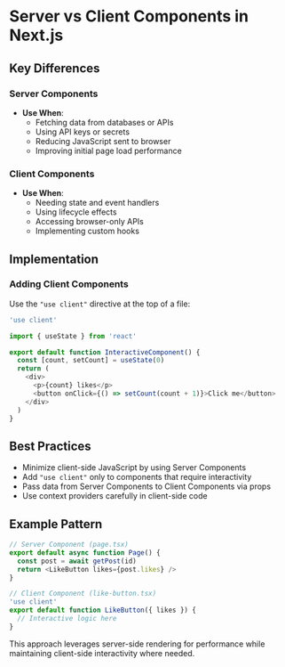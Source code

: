 # Server vs Client Components in Next.js

## Key Differences

### Server Components
- **Use When**:
  - Fetching data from databases or APIs
  - Using API keys or secrets
  - Reducing JavaScript sent to browser
  - Improving initial page load performance

### Client Components
- **Use When**:
  - Needing state and event handlers
  - Using lifecycle effects
  - Accessing browser-only APIs
  - Implementing custom hooks

## Implementation

### Adding Client Components
Use the `"use client"` directive at the top of a file:

```typescript
'use client'

import { useState } from 'react'

export default function InteractiveComponent() {
  const [count, setCount] = useState(0)
  return (
    <div>
      <p>{count} likes</p>
      <button onClick={() => setCount(count + 1)}>Click me</button>
    </div>
  )
}
```

## Best Practices

- Minimize client-side JavaScript by using Server Components
- Add `"use client"` only to components that require interactivity
- Pass data from Server Components to Client Components via props
- Use context providers carefully in client-side code

## Example Pattern

```typescript
// Server Component (page.tsx)
export default async function Page() {
  const post = await getPost(id)
  return <LikeButton likes={post.likes} />
}

// Client Component (like-button.tsx)
'use client'
export default function LikeButton({ likes }) {
  // Interactive logic here
}
```

This approach leverages server-side rendering for performance while maintaining client-side interactivity where needed.